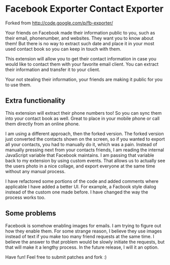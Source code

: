 Facebook Exporter Contact Exporter
==================================

Forked from http://code.google.com/p/fb-exporter/

Your friends on Facebook made their information public to you, such as their 
email, phonenumber, and websites. They want you to know about them! But there 
is no way to extract such date and place it in your most used contact book so 
you can keep in touch with them.

This extension will allow you to get their contact information in case you would
like to contact them with your favorite email client. You can extract their 
information and transfer it to your client.

Your not stealing their information, your friends are making it public for you 
to use them.


Extra functionality
-------------------
This extension will extract their phone numbers too! So you can sync them into 
your contact book as well. Great to place in your mobile phone or call them 
directly from an online phone.

I am using a different approach, then the forked version. The forked version 
just converted the contacts shown on the screen, so if you wanted to export
all your contacts, you had to manually do it, which was a pain. Instead of 
manually pressing next from your contacts friends, I am reading the internal 
JavaScript variable that Facebook maintains. I am passing that variable back to
my extension by using custom events. That allows us to actually see the users
photo in a nice collage, and export everyone at the same time without any manual
process.

I have refactored some portions of the code and added comments where applicable
I have added a better UI. For example, a Facbook style dialog instead of the
custom one made before. I have changed the way the process works too.


Some problems
-------------
Facebook is somehow enabling images for emails. I am trying to figure out how
they enable them. For some strange reason, I believe they use images instead of
text if you make too many friend requests at the same time. I believe the answer
to that problem would be slowly initiate the requests, but that will make it a 
lengthy process. In the future release, I will it an option.


Have fun! Feel free to submit patches and fork :)


